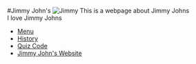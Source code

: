 #Jimmy John's
![Jimmy](https://imageio.forbes.com/specials-images/imageserve/5c2d02a131358e5b433b471a/0x0.jpg?format=jpg&crop=1991,1992,x2,y1,safe&height=1992&width=1991)
This is a webpage about Jimmy Johns  
I love Jimmy Johns

* [Menu](MENU.md)
* [History](HISTORY.md)
* [Quiz Code](CODE.md)
* [Jimmy John's Website](https://www.jimmyjohns.com/?gclid=Cj0KCQjwn9CgBhDjARIsAD15h0ATxW9gONfs7IMxAYYurmoFGezfirnacFXx7PfW-sD_tgZ8yq9pz_YaAs8LEALw_wcB)